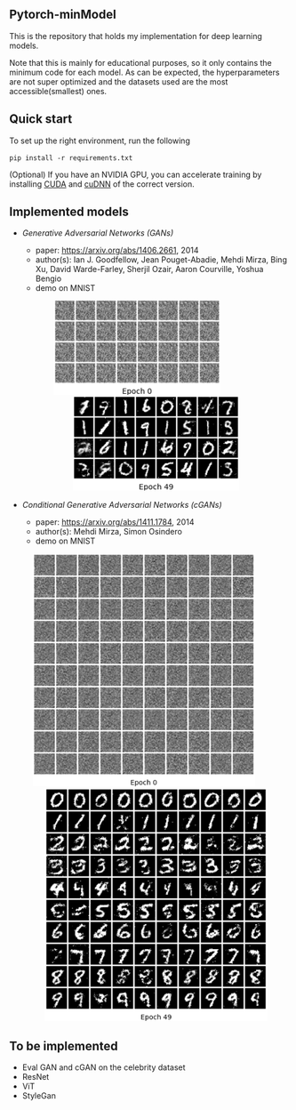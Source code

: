 ## Pytorch-minModel
This is the repository that holds my implementation for deep learning models. 

Note that this is mainly for educational purposes, so it only contains the minimum code for each model. As can be expected, the hyperparameters are not super optimized and the datasets used are the most accessible(smallest) ones.

## Quick start
To set up the right environment, run the following
```
pip install -r requirements.txt
```
(Optional) If you have an NVIDIA GPU, you can accelerate training by installing [CUDA](https://developer.nvidia.com/cuda-downloads/) and [cuDNN](https://developer.nvidia.com/cudnn) of the correct version.


## Implemented models
- <i>Generative Adversarial Networks (GANs)</i>
  - paper: https://arxiv.org/abs/1406.2661, 2014
  - author(s): Ian J. Goodfellow, Jean Pouget-Abadie, Mehdi Mirza, Bing Xu, David Warde-Farley, Sherjil Ozair, Aaron Courville, Yoshua Bengio
  - demo on MNIST
  <p align="center"><img src="assets/gan.gif" width="300">
  &nbsp;&nbsp;&nbsp;&nbsp;&nbsp;&nbsp;&nbsp;&nbsp;&nbsp;&nbsp;&nbsp;&nbsp;&nbsp;&nbsp;&nbsp;&nbsp;
  <img src="assets/GAN_49.png" width="300"></p>
  
  
- <i>Conditional Generative Adversarial Networks (cGANs)</i>
  - paper: https://arxiv.org/abs/1411.1784, 2014
  - author(s): Mehdi Mirza, Simon Osindero
  - demo on MNIST
  <p align="center"><img width="400" src="assets/cGAN.gif">
  &nbsp;&nbsp;&nbsp;&nbsp;&nbsp;&nbsp;&nbsp;&nbsp;&nbsp;&nbsp;
  <img width="400" src="assets/cGAN_49.png"></p>

## To be implemented
- Eval GAN and cGAN on the celebrity dataset
- ResNet
- ViT
- StyleGan
